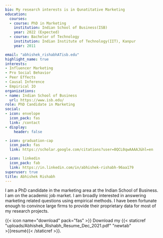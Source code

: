 ```yaml
---
bio: My research interests is in Qunatitative Marketing
education:
  courses:
  - course: PhD in Marketing
    institution: Indian School of Business(ISB)
    year: 2022 (Expected)
  - course: Bachelor of Technology
    institution: Indian Institute of Technology(IIT), Kanpur
    year: 2011

email: "abhishek_rishabhATisb.edu"
highlight_name: true
interests:
- Influencer Marketing
- Pro Social Behavior
- Peer Effects
- Causal Inference 
- Empirical IO
organizations:
- name: Indian School of Business
  url: https://www.isb.edu/
role: PhD Candidate in Marketing
social:
- icon: envelope
  icon_pack: fas
  link: /contact
- display:
    header: false

- icon: graduation-cap
  icon_pack: fas
  link: https://scholar.google.com/citations?user=0QCL0qwAAAAJ&hl=en

- icon: linkedin
  icon_pack: fab
  link: https://in.linkedin.com/in/abhishek-rishabh-96aa179
superuser: true
title: Abhishek Rishabh
---
```


I am a PhD candidate in the marketing area at the Indian School of Business. I am on the academic job market. I am broadly interested in answering marketing related questions using empirical methods. I have been fortunate enough to convince large firms to provide their proprietary data for most of my research projects. 

{{< icon name="download" pack="fas" >}} Download my {{< staticref "uploads/Abhishek_Rishabh_Resume_Dec_2021.pdf" "newtab" >}}resumé{{< /staticref >}}.
